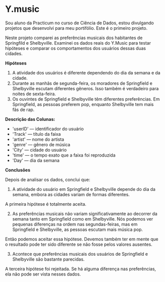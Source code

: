 # Y.music
Sou aluno da Practicum no curso de Ciência de Dados, estou divulgando projetos que desenvolvi para meu portifólio. Este é o primeiro projeto.

Neste projeto comparei as preferências musicais dos habitantes de Springfild e Shelbyville. Examinei os dados reais do Y.Music para testar hipóteses e comparar os comportamentos dos usuários dessas duas cidades.

**Hipóteses**
1. A atividade dos usuários é diferente dependendo do dia da semana e da cidade.
2. Durante as manhãs de segunda-feira, os moradores de Springfield e Shelbyville escutam diferentes gêneros. Isso também é verdadeiro para noites de sexta-feira.
3. Os ouvintes de Springfield e Shelbyville têm diferentes preferências. Em Springfield, as pessoas preferem pop, enquanto Shelbyville tem mais fãs de rap.

**Descrição das Colunas:**
* 'userID' — identificador do usuário
* 'Track' — título da faixa
* 'artist' — nome do artista
* 'genre' — gênero de música
* 'City' — cidade do usuário
* 'time' — o tempo exato que a faixa foi reproduzida
* 'Day' — dia da semana

**Conclusões**

Depois de analisar os dados, conclui que:

1. A atividade do usuário em Springfield e Shelbyville depende do dia da semana, embora as cidades variam de formas diferentes. 

A primeira hipótese é totalmente aceita.

2. As preferências musicais não variam significativamente ao decorrer da semana tanto em Springfield como em Shelbyville. Nós podemos ver pequenas diferenças na ordem nas segundas-feiras, mas em Springfield e Shelbyville, as pessoas escutam mais música pop.

Então podemos aceitar essa hipótese. Devemos também ter em mente que o resultado pode ter sido diferente se não fosse pelos valores ausentes.

3. Acontece que preferências musicais dos usuários de Springfield e Shelbyville são bastante parecidas.

A terceira hipótese foi rejeitada. Se há alguma diferença nas preferências, ela não pode ser vista nesses dados.
